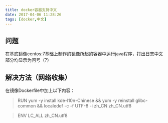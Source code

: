 ```yaml
---
title: docker容器支持中文
date: 2017-04-06 11:28:26
tags: [docker,中文]
---
```


## 问题

在基底镜像centos:7基础上制作的镜像所起的容器中运行java程序，打出日志中文部分均显示为问号（?）

## 解决方法（网络收集）

在镜像Dockerfile中加上以下内容：


> RUN yum -y install kde-l10n-Chinese && yum -y reinstall glibc-common && localedef -c -f UTF-8 -i zh_CN zh_CN.utf8

> ENV LC_ALL zh_CN.utf8


<!-- more -->